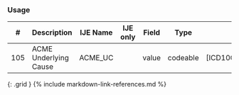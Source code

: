 ### Usage


| **#** |  **Description**   |  **IJE Name**   | IJE only |  **Field**  |  **Type**  | **Value Set**  |
| :---------: | ------------- | ------------ | :----------: |---------- | -------- | -------- |
| 105 | ACME Underlying Cause | ACME_UC| |value | codeable | [ICD10CausesOfDeathVS] | 
{: .grid }
{% include markdown-link-references.md %}
